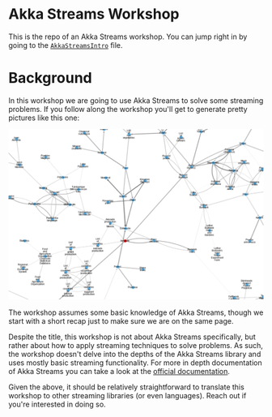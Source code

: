 # Akka Streams Workshop

This is the repo of an Akka Streams workshop.
You can jump right in by going to the [`AkkaStreamsIntro`](src/main/scala/ncreep/AkkaStreamsIntro.scala) file.

# Background
In this workshop we are going to use Akka Streams to solve some streaming problems. If you follow along the workshop you'll get to generate pretty pictures like this one:

![graph](graph-screenshot.png)

The workshop assumes some basic knowledge of Akka Streams, though we start with a short recap just to make sure we are on the same page.

Despite the title, this workshop is not about Akka Streams specifically, but rather about how to apply streaming techniques to solve problems. As such, the workshop doesn't delve into the depths of the Akka Streams library and uses mostly basic streaming functionality. For more in depth documentation of Akka Streams you can take a look at the [official documentation](https://doc.akka.io/docs/akka/current/stream/index.html). 

Given the above, it should be relatively straightforward to translate this workshop to other streaming libraries (or even languages). Reach out if you're interested in doing so.


